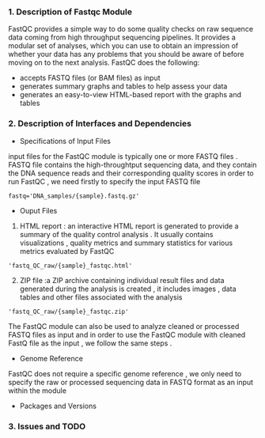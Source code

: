 ### 1. Description of Fastqc Module
FastQC provides a simple way to do some quality checks on raw sequence data coming from high throughput sequencing pipelines. It provides a modular set of analyses, which you can use to obtain an impression of whether your data has any problems that you should be aware of before moving on to the next analysis.
FastQC does the following:
- accepts FASTQ files (or BAM files) as input
- generates summary graphs and tables to help assess your data
- generates an easy-to-view HTML-based report with the graphs and tables

### 2. Description of Interfaces and Dependencies

- Specifications of Input Files

input files for the FastQC module is typically one or more FASTQ files . FASTQ file contains the high-throughtput sequencing data, and they contain the DNA sequence reads and their corresponding quality scores
in order to run FastQC , we need firstly to specify the input FASTQ file 
```
fastq='DNA_samples/{sample}.fastq.gz'
```
- Ouput Files
1. HTML report : an interactive HTML report is generated to provide a summary of the quality control analysis . It usually contains visualizations , quality metrics and summary statistics for various metrics evaluated by FastQC 
```
'fastq_QC_raw/{sample}_fastqc.html'
```
2. ZIP file :a ZIP archive containing individual result files and data generated during the analysis is created , it includes images , data tables and other files associated with the analysis
```
'fastq_QC_raw/{sample}_fastqc.zip'
```

The FastQC module can also be used to analyze cleaned or processed FASTQ files as input and in order to use the FastQC module with cleaned FastQ file as the input , we follow the same steps .

- Genome Reference

FastQC does not require a specific genome reference , we only need to specify the raw or processed sequencing data in FASTQ format as an input within the module

- Packages and Versions

### 3. Issues and TODO
